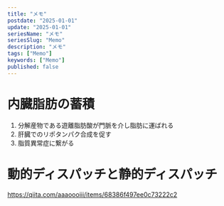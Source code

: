 ```yaml
---
title: "メモ"
postdate: "2025-01-01"
update: "2025-01-01"
seriesName: "メモ"
seriesSlug: "Memo"
description: "メモ"
tags: ["Memo"]
keywords: ["Memo"]
published: false
---
```


# 内臓脂肪の蓄積

1. 分解産物である遊離脂肪酸が門脈を介し脂肪に運ばれる
2. 肝臓でのリポタンパク合成を促す 
3. 脂質異常症に繋がる

# 動的ディスパッチと静的ディスパッチ

https://qiita.com/aaaoooiii/items/68386f497ee0c73222c2
